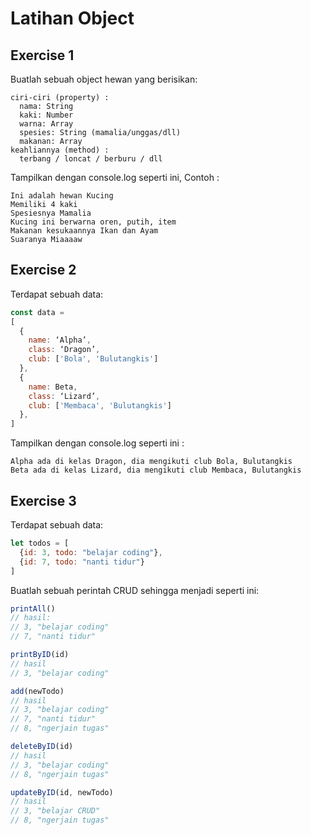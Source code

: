 # Latihan Object

## Exercise 1
Buatlah sebuah object hewan yang berisikan:
```
ciri-ciri (property) :
  nama: String
  kaki: Number
  warna: Array
  spesies: String (mamalia/unggas/dll)
  makanan: Array
keahliannya (method) :
  terbang / loncat / berburu / dll
```

Tampilkan dengan console.log seperti ini, Contoh :
```
Ini adalah hewan Kucing
Memiliki 4 kaki
Spesiesnya Mamalia
Kucing ini berwarna oren, putih, item
Makanan kesukaannya Ikan dan Ayam
Suaranya Miaaaaw
```

## Exercise 2
Terdapat sebuah data:
```js
const data = 
[
  {
    name: ‘Alpha’,
    class: ‘Dragon’,
    club: ['Bola', 'Bulutangkis']
  },
  {
    name: Beta,
    class: ‘Lizard’,
    club: ['Membaca', 'Bulutangkis']
  },
]
```

Tampilkan dengan console.log seperti ini :
```
Alpha ada di kelas Dragon, dia mengikuti club Bola, Bulutangkis
Beta ada di kelas Lizard, dia mengikuti club Membaca, Bulutangkis
```

## Exercise 3
Terdapat sebuah data:
```js
let todos = [
  {id: 3, todo: "belajar coding"},
  {id: 7, todo: "nanti tidur"}
]
```

Buatlah sebuah perintah CRUD sehingga menjadi seperti ini:
```js
printAll()
// hasil:
// 3, "belajar coding"
// 7, "nanti tidur"

printByID(id)
// hasil
// 3, "belajar coding"

add(newTodo)
// hasil
// 3, "belajar coding"
// 7, "nanti tidur"
// 8, "ngerjain tugas"

deleteByID(id)
// hasil
// 3, "belajar coding"
// 8, "ngerjain tugas"

updateByID(id, newTodo)
// hasil
// 3, "belajar CRUD"
// 8, "ngerjain tugas"
```